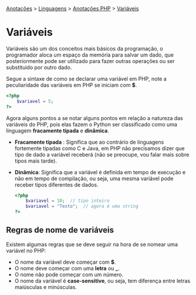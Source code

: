 <link rel="stylesheet" type="text/css" href="../../CSS/dark-theme.css">

[Anotações](../../) > [Linguagens](../Index.md) > [Anotações PHP](./Index.md) > [Variáveis](./Variaveis.md)

# Variáveis

Variáveis são um dos conceitos mais básicos da programação, o programador aloca um espaço da memória para salvar um dado, que posteriormente pode ser utilizado para fazer outras operações ou ser substituido por outro dado.

Segue a sintaxe de como se declarar uma variável em PHP, note a peculiaridade das variáveis em PHP se iniciam com **$**.

```php
<?php
    $variavel = 5;
?>
```

Agora alguns pontos a se notar alguns pontos em relação a natureza das variáveis do PHP, pois elas fazem o Python ser classificado como uma linguagem **fracamente tipada** e **dinâmica**. 

- **Fracamente tipada** : Significa que ao contrário de linguagens fortemente tipadas como C e Java, em PHP não precisamos dizer que tipo de dado a variável receberá (não se preocupe, vou falar mais sobre tipos mais tarde).
- **Dinâmica**: Significa que a variável é definida em tempo de execução e não em tempo de compilação, ou seja, uma mesma variável pode receber tipos diferentes de dados.

    ```php
    <?php
        $variavel = 10;  // tipo inteiro
        $variavel = "Texto";  // agora é uma string
    ?>
    ```
## Regras de nome de variáveis
Existem algumas regras que se deve seguir na hora de se nomear uma variável no PHP:

- O nome da variável deve começar com **$**.
- O nome deve começar com uma **letra** ou **_**. 
- O nome não pode começar com um número.
- O nome da variável é **case-sensitive**, ou seja, tem diferença entre letras maiúsculas e minúsculas.